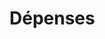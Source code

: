 # Dépenses



































































































































